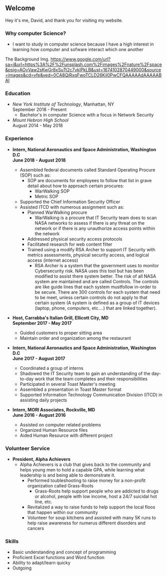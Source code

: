 ## Welcome 
Hey it's me, David, and thank you for visiting my website. 
### Why computer Science?
* I want to study in computer science because I have a high interest in learning how
 computer and sofware interact which one another

 The Background Img. 
 https://www.google.com/url?sa=i&url=https%3A%2F%2Funsplash.com%2Fimages%2Fnature%2Fspace&psig=AOvVaw2sKwGr8xSuTt2c7vklPkLB&ust=1674102870449000&source=images&cd=vfe&ved=0CA8QjRxqFwoTCLD26Kil0PwCFQAAAAAdAAAAABAI
	

### Education
* *New York Institute of Technology*, Manhattan, NY <br> September 2018 - Present
	* Bachelor's in computer Science with a focus in Network Security
* *Mount Hebron High School* <br> August 2014 - May 2018 

### Experience
* **Intern, National Aeronautics and Space Administration, Washington D.C <br> June 2018 - August 2018**
	* Assembled federal documents called Standard Operating Procure (SOP) such as: <br>
		* SOP are documents for employees to follow that list in grave detail about how to approach certain procures: <br> 
			* WarWalking SOP
			* Metric SOP 
	* Supported the Chief Information Security Officer
	* Assisted ITCD with numerous assignment such as: <br>
		* Planned WarWalking procure
			* WarWalking is a procure that IT Security team does to scan NASA networks to assess if there is any threat on the network or if there is any unauthorize access points within the network 
		* Addressed physical security access protocols
		* Facilitated research for web content filter 
		* Trained using a modify RSA Archer to support IT Security with metrics assessments, physical security access, and logical access (internet access)
			* RSA Archer is a system that the government uses to monitor Cybersecurity risk. NASA uses this tool but has been modified to assist there system better. The risk of all NASA system are maintained and are called Controls. The controls are like guide lines that each system mustfollow in-order to be secure. There are 300 controls for each system that need to be meet, unless certain controls do not apply to that certain system (A system is defined as a group of IT devices (laptop, phone, computers, etc....) that are linked together).

* **Host, Carrabba's Italian Grill, Ellicott City, MD <br> September 2017 - May 2017**
	* Guided customers to proper sitting area
	* Maintain order and organization among the restaurant
* **Intern, National Aeronautics and Space Administration, Washington D.C <br> June 2017 - August 2017**
	* Coordinated a group of interns
	* Shadowed the IT Security team to gain an understanding of the day-to-day work that the team completes and their responsibilities 
	* Participated in several Toast Master's meeting
	* Assembled a presentation in Toast Master format
	* Supported Information Technology Communication Division (ITCD) in assisting daily projects
* **Intern, MORI Associates, Rockville, MD <br> June 2016 - August 2016**
	
	* Assisted on computer related problems
	* Organized Human Resource files
	* Aided Human Resource with different project 

### Volunteer Service

* **President, Alpha Achievers**
	* Alpha Achievers is a club that gives back to the community and helps young men to hold a capable GPA, while learning what leadership is and being able to demonstrate it.
		* Performed toubleshooting to raise money for a non-profit organization called Grass-Roots
			* Grass-Roots help support people who are addicted to drugs or alcohol, people with low income, host a 24/7 suicidal hot line, etc.
		* Revitalized a way to raise funds to help support the local floos that happen within our community
		* Volunteer for soup kitchens and assisted with many 5K runs to help raise awareness for numerus different disorders and cancers


### Skills
* Basic understanding and concept of programming
* Proficient Excel functions and Word function 
* Ability to adapt/learn quicky
* Outgoing 
